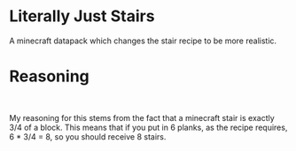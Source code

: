# Literally Just Stairs
A minecraft datapack which changes the stair recipe to be more realistic.

<h1>Reasoning</h1>
<br>
<p>My reasoning for this stems from the fact that a minecraft stair is exactly 3/4 of a block. This means that if you put in 6 planks, as the recipe requires, 6 * 3/4 = 8, so you should receive 8 stairs.</p>
